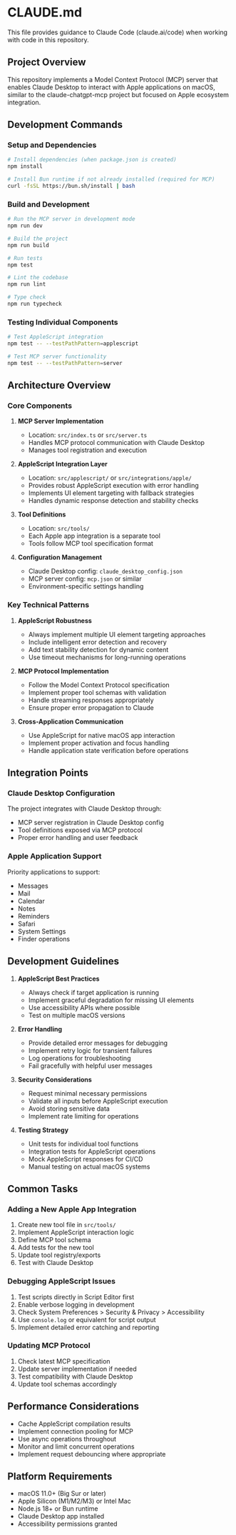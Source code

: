# CLAUDE.md

This file provides guidance to Claude Code (claude.ai/code) when working with code in this repository.

## Project Overview

This repository implements a Model Context Protocol (MCP) server that enables Claude Desktop to interact with Apple applications on macOS, similar to the claude-chatgpt-mcp project but focused on Apple ecosystem integration.

## Development Commands

### Setup and Dependencies
```bash
# Install dependencies (when package.json is created)
npm install

# Install Bun runtime if not already installed (required for MCP)
curl -fsSL https://bun.sh/install | bash
```

### Build and Development
```bash
# Run the MCP server in development mode
npm run dev

# Build the project
npm run build

# Run tests
npm test

# Lint the codebase
npm run lint

# Type check
npm run typecheck
```

### Testing Individual Components
```bash
# Test AppleScript integration
npm test -- --testPathPattern=applescript

# Test MCP server functionality
npm test -- --testPathPattern=server
```

## Architecture Overview

### Core Components

1. **MCP Server Implementation**
   - Location: `src/index.ts` or `src/server.ts`
   - Handles MCP protocol communication with Claude Desktop
   - Manages tool registration and execution

2. **AppleScript Integration Layer**
   - Location: `src/applescript/` or `src/integrations/apple/`
   - Provides robust AppleScript execution with error handling
   - Implements UI element targeting with fallback strategies
   - Handles dynamic response detection and stability checks

3. **Tool Definitions**
   - Location: `src/tools/`
   - Each Apple app integration is a separate tool
   - Tools follow MCP tool specification format

4. **Configuration Management**
   - Claude Desktop config: `claude_desktop_config.json`
   - MCP server config: `mcp.json` or similar
   - Environment-specific settings handling

### Key Technical Patterns

1. **AppleScript Robustness**
   - Always implement multiple UI element targeting approaches
   - Include intelligent error detection and recovery
   - Add text stability detection for dynamic content
   - Use timeout mechanisms for long-running operations

2. **MCP Protocol Implementation**
   - Follow the Model Context Protocol specification
   - Implement proper tool schemas with validation
   - Handle streaming responses appropriately
   - Ensure proper error propagation to Claude

3. **Cross-Application Communication**
   - Use AppleScript for native macOS app interaction
   - Implement proper activation and focus handling
   - Handle application state verification before operations

## Integration Points

### Claude Desktop Configuration
The project integrates with Claude Desktop through:
- MCP server registration in Claude Desktop config
- Tool definitions exposed via MCP protocol
- Proper error handling and user feedback

### Apple Application Support
Priority applications to support:
- Messages
- Mail
- Calendar
- Notes
- Reminders
- Safari
- System Settings
- Finder operations

## Development Guidelines

1. **AppleScript Best Practices**
   - Always check if target application is running
   - Implement graceful degradation for missing UI elements
   - Use accessibility APIs where possible
   - Test on multiple macOS versions

2. **Error Handling**
   - Provide detailed error messages for debugging
   - Implement retry logic for transient failures
   - Log operations for troubleshooting
   - Fail gracefully with helpful user messages

3. **Security Considerations**
   - Request minimal necessary permissions
   - Validate all inputs before AppleScript execution
   - Avoid storing sensitive data
   - Implement rate limiting for operations

4. **Testing Strategy**
   - Unit tests for individual tool functions
   - Integration tests for AppleScript operations
   - Mock AppleScript responses for CI/CD
   - Manual testing on actual macOS systems

## Common Tasks

### Adding a New Apple App Integration
1. Create new tool file in `src/tools/`
2. Implement AppleScript interaction logic
3. Define MCP tool schema
4. Add tests for the new tool
5. Update tool registry/exports
6. Test with Claude Desktop

### Debugging AppleScript Issues
1. Test scripts directly in Script Editor first
2. Enable verbose logging in development
3. Check System Preferences > Security & Privacy > Accessibility
4. Use `console.log` or equivalent for script output
5. Implement detailed error catching and reporting

### Updating MCP Protocol
1. Check latest MCP specification
2. Update server implementation if needed
3. Test compatibility with Claude Desktop
4. Update tool schemas accordingly

## Performance Considerations

- Cache AppleScript compilation results
- Implement connection pooling for MCP
- Use async operations throughout
- Monitor and limit concurrent operations
- Implement request debouncing where appropriate

## Platform Requirements

- macOS 11.0+ (Big Sur or later)
- Apple Silicon (M1/M2/M3) or Intel Mac
- Node.js 18+ or Bun runtime
- Claude Desktop app installed
- Accessibility permissions granted